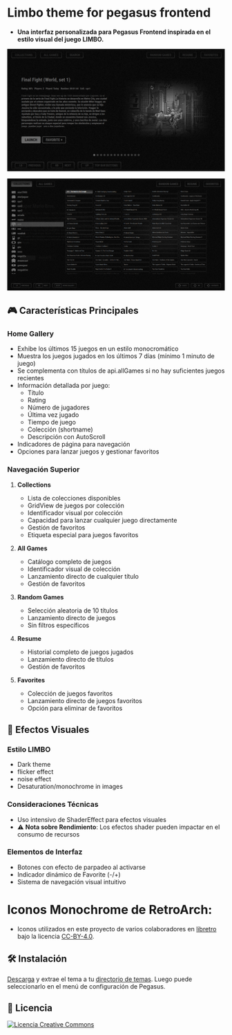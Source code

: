 # Limbo theme for pegasus frontend

- **Una interfaz personalizada para Pegasus Frontend inspirada en el estilo visual del juego LIMBO.**

![screen1](https://github.com/ZagonAb/Limbo-Theme/blob/9e051876e25e7069143a9c22d201885c043bca9a/.meta/screnshots/screen1.png)

![screen2](https://github.com/ZagonAb/Limbo-Theme/blob/9e051876e25e7069143a9c22d201885c043bca9a/.meta/screnshots/screen2.png)

## 🎮 Características Principales

### Home Gallery
- Exhibe los últimos 15 juegos en un estilo monocromático
- Muestra los juegos jugados en los últimos 7 días (mínimo 1 minuto de juego)
- Se complementa con títulos de api.allGames si no hay suficientes juegos recientes
- Información detallada por juego:
  - Título
  - Rating
  - Número de jugadores
  - Última vez jugado
  - Tiempo de juego
  - Colección (shortname)
  - Descripción con AutoScroll
- Indicadores de página para navegación
- Opciones para lanzar juegos y gestionar favoritos

### Navegación Superior

1. **Collections**
   - Lista de colecciones disponibles
   - GridView de juegos por colección
   - Identificador visual por colección
   - Capacidad para lanzar cualquier juego directamente
   - Gestión de favoritos
   - Etiqueta especial para juegos favoritos

2. **All Games**
   - Catálogo completo de juegos
   - Identificador visual de colección
   - Lanzamiento directo de cualquier título
   - Gestión de favoritos

3. **Random Games**
   - Selección aleatoria de 10 títulos
   - Lanzamiento directo de juegos
   - Sin filtros específicos

4. **Resume**
   - Historial completo de juegos jugados
   - Lanzamiento directo de títulos
   - Gestión de favoritos

5. **Favorites**
   - Colección de juegos favoritos
   - Lanzamiento directo de juegos favoritos
   - Opción para eliminar de favoritos

## 🎨 Efectos Visuales

### Estilo LIMBO
- Dark theme
- flicker effect
- noise effect
- Desaturation/monochrome in images

### Consideraciones Técnicas
- Uso intensivo de ShaderEffect para efectos visuales
- ⚠️ **Nota sobre Rendimiento**: Los efectos shader pueden impactar en el consumo de recursos

### Elementos de Interfaz
- Botones con efecto de parpadeo al activarse
- Indicador dinámico de Favorite (-/+)
- Sistema de navegación visual intuitivo

# Iconos Monochrome de RetroArch:
- Iconos utilizados en este proyecto de varios colaboradores en [libretro](https://github.com/libretro/retroarch-assets/tree/master/xmb/monochrome/png) bajo la licencia [CC-BY-4.0](https://creativecommons.org/licenses/by/4.0/deed.en).

## 🛠️ Instalación

[Descarga](https://github.com/ZagonAb/Limbo/archive/refs/heads/main.zip) y extrae el tema a tu [directorio de temas](http://pegasus-frontend.org/docs/user-guide/installing-themes). Luego puede seleccionarlo en el menú de configuración de Pegasus.

## 📜 Licencia

<a rel="license" href="http://creativecommons.org/licenses/by-nc-sa/4.0/"><img alt="Licencia Creative Commons" style="border-width:0" src="https://i.creativecommons.org/l/by-nc-sa/4.0/88x31.png" /></a><br /><a rel="license" href="http://creativecommons.org/licenses/by-nc-sa/4.0/"></a>
